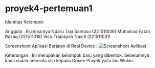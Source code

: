 # proyek4-pertemuan1

Identitas Kelompok

Anggota : 
Brahmantya Ndaru Taja Santoso (221511006)
Muhamad Fatah Rozaq (221511018)
Vico Triansyah Nasril (221511031)

Screenshoot Aplikasi Berjalan di Real Device :
![Screenshoot Aplikasi](https://github.com/FatahRozaq/proyek4-pertemuan1/assets/89440284/fd52658b-5ec0-44b0-a1fb-6fa5ee9d3689)

Keterangan : Ini merupakan kelompok baru yang dibentuk. Sebelumnya kami sudah meminta izin kepada Dosen Proyek yaitu Ibu Wulan.
